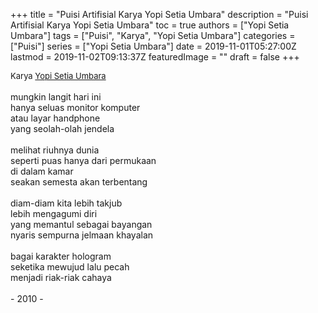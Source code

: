 +++
title = "Puisi Artifisial Karya Yopi Setia Umbara"
description = "Puisi Artifisial Karya Yopi Setia Umbara"
toc = true
authors = ["Yopi Setia Umbara"]
tags = ["Puisi", "Karya", "Yopi Setia Umbara"]
categories = ["Puisi"]
series = ["Yopi Setia Umbara"]
date = 2019-11-01T05:27:00Z
lastmod = 2019-11-02T09:13:37Z
featuredImage = ""
draft = false
+++

<div style="text-align: justify;">
<div style="font-size: small;">Karya <a href="/authors/yopi-setia-umbara/" target="_blank">Yopi Setia Umbara</a></div><br />
mungkin langit hari ini<br />hanya seluas monitor komputer<br />atau layar handphone<br />yang seolah-olah jendela<br /><br />melihat riuhnya dunia<br />seperti puas hanya dari permukaan<br />di dalam kamar<br />seakan semesta akan terbentang<br /><br />diam-diam kita lebih takjub<br />lebih mengagumi diri<br />yang memantul sebagai bayangan<br />nyaris sempurna jelmaan khayalan<br /><br />bagai karakter hologram<br />seketika mewujud lalu pecah<br />menjadi riak-riak cahaya<br /><br />- 2010 -</div>
